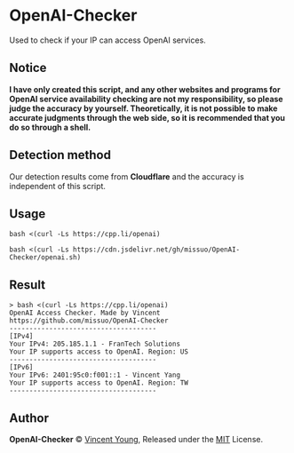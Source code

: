 # OpenAI-Checker
Used to check if your IP can access OpenAI services.

## Notice
**I have only created this script, and any other websites and programs for OpenAI service availability checking are not my responsibility, so please judge the accuracy by yourself. Theoretically, it is not possible to make accurate judgments through the web side, so it is recommended that you do so through a shell.**

## Detection method
Our detection results come from **Cloudflare** and the accuracy is independent of this script.

## Usage
```shell
bash <(curl -Ls https://cpp.li/openai)
```
```shell
bash <(curl -Ls https://cdn.jsdelivr.net/gh/missuo/OpenAI-Checker/openai.sh)
```
## Result
```
> bash <(curl -Ls https://cpp.li/openai)
OpenAI Access Checker. Made by Vincent
https://github.com/missuo/OpenAI-Checker
-------------------------------------
[IPv4]
Your IPv4: 205.185.1.1 - FranTech Solutions
Your IP supports access to OpenAI. Region: US
-------------------------------------
[IPv6]
Your IPv6: 2401:95c0:f001::1 - Vincent Yang
Your IP supports access to OpenAI. Region: TW
-------------------------------------
```

## Author
**OpenAI-Checker** © [Vincent Young](https://github.com/missuo), Released under the [MIT](./LICENSE) License.<br>
